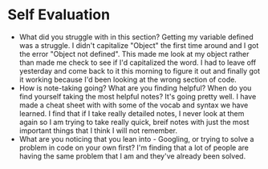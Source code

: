 # Self Evaluation

- What did you struggle with in this section?
Getting my variable defined was a struggle. I didn't capitalize "Object" the first time around and I got the error "Object not defined". This made me look at my object rather than made me check to see if I'd capitalized the word. I had to leave off yesterday and come back to it this morning to figure it out and finally got it working because I'd been looking at the wrong section of code.  
- How is note-taking going? What are you finding helpful? When do you find yourself taking the most helpful notes?
It's going pretty well. I have made a cheat sheet with with some of the vocab and syntax we have learned. I find that if I take really detailed notes, I never look at them again so I am trying to take really quick, breif notes with just the most important things that I think I will not remember.
- What are you noticing that you lean into - Googling, or trying to solve a problem in code on your own first?
I'm finding that a lot of people are having the same problem that I am and they've already been solved.

